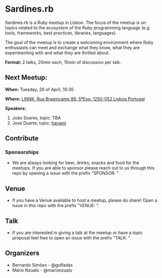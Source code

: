 # Sardines.rb
Sardines.rb is a Ruby meetup in Lisbon. The focus of the meetup is on topics related to the ecosystem of the Ruby programming language (e.g. tools, frameworks, best practices, libraries, languages).

The goal of the meetup is to create a welcoming environment where Ruby enthusiasts can meet and exchange what they know, what they are experimenting with and what they are thrilled about.

__Format:__ 2 talks, 20min each, 15min of discussion per talk.


## Next Meetup:

__When:__ Tuesday, 26 of April, 19:30

__Where:__ [LINNK, Rua Braamcamp 88, 5ºEsq. 1250-052 Lisboa Portugal](https://goo.gl/maps/P7jU21YRn7R2)


__Speakers:__

1. João Soares, topic: TBA
2. José Duarte, topic: [hanami](http://hanamirb.org/)

## Contribute

### Sponsorships

* We are always looking for beer, drinks, snacks and food for the meetups. If you are able to sponsor please reach out to us through this repo by opening a issue with the prefix "SPONSOR: "

## Venue

* If you have a Venue available to host a meetup, please do share! Open a issue in this repo with the prefix "VENUE: ".

## Talk
* If you are interested in giving a talk at the meetup or have a topic proposal feel free to open an issue with the prefix "TALK: ".

## Organizers

 * Bernardo Simões  - @golfadas
 * Mário Nzualo  - @marionzualo
